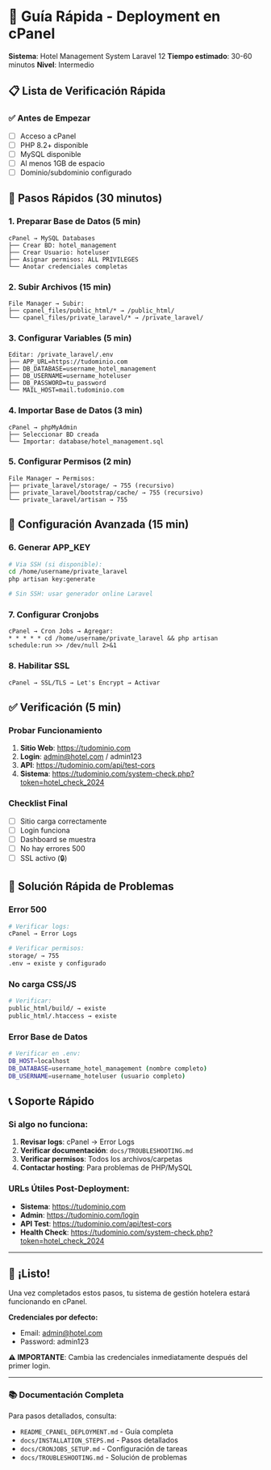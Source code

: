 # 🚀 Guía Rápida - Deployment en cPanel

**Sistema**: Hotel Management System Laravel 12
**Tiempo estimado**: 30-60 minutos
**Nivel**: Intermedio

## 📋 Lista de Verificación Rápida

### ✅ Antes de Empezar
- [ ] Acceso a cPanel
- [ ] PHP 8.2+ disponible
- [ ] MySQL disponible
- [ ] Al menos 1GB de espacio
- [ ] Dominio/subdominio configurado

## 🎯 Pasos Rápidos (30 minutos)

### 1. Preparar Base de Datos (5 min)
```
cPanel → MySQL Databases
├── Crear BD: hotel_management
├── Crear Usuario: hoteluser
├── Asignar permisos: ALL PRIVILEGES
└── Anotar credenciales completas
```

### 2. Subir Archivos (15 min)
```
File Manager → Subir:
├── cpanel_files/public_html/* → /public_html/
└── cpanel_files/private_laravel/* → /private_laravel/
```

### 3. Configurar Variables (5 min)
```
Editar: /private_laravel/.env
├── APP_URL=https://tudominio.com
├── DB_DATABASE=username_hotel_management
├── DB_USERNAME=username_hoteluser
├── DB_PASSWORD=tu_password
└── MAIL_HOST=mail.tudominio.com
```

### 4. Importar Base de Datos (3 min)
```
cPanel → phpMyAdmin
├── Seleccionar BD creada
└── Importar: database/hotel_management.sql
```

### 5. Configurar Permisos (2 min)
```
File Manager → Permisos:
├── private_laravel/storage/ → 755 (recursivo)
├── private_laravel/bootstrap/cache/ → 755 (recursivo)
└── private_laravel/artisan → 755
```

## 🔧 Configuración Avanzada (15 min)

### 6. Generar APP_KEY
```bash
# Via SSH (si disponible):
cd /home/username/private_laravel
php artisan key:generate

# Sin SSH: usar generador online Laravel
```

### 7. Configurar Cronjobs
```
cPanel → Cron Jobs → Agregar:
* * * * * cd /home/username/private_laravel && php artisan schedule:run >> /dev/null 2>&1
```

### 8. Habilitar SSL
```
cPanel → SSL/TLS → Let's Encrypt → Activar
```

## ✅ Verificación (5 min)

### Probar Funcionamiento
1. **Sitio Web**: https://tudominio.com
2. **Login**: admin@hotel.com / admin123
3. **API**: https://tudominio.com/api/test-cors
4. **Sistema**: https://tudominio.com/system-check.php?token=hotel_check_2024

### Checklist Final
- [ ] Sitio carga correctamente
- [ ] Login funciona
- [ ] Dashboard se muestra
- [ ] No hay errores 500
- [ ] SSL activo (🔒)

## 🚨 Solución Rápida de Problemas

### Error 500
```bash
# Verificar logs:
cPanel → Error Logs

# Verificar permisos:
storage/ → 755
.env → existe y configurado
```

### No carga CSS/JS
```bash
# Verificar:
public_html/build/ → existe
public_html/.htaccess → existe
```

### Error Base de Datos
```bash
# Verificar en .env:
DB_HOST=localhost
DB_DATABASE=username_hotel_management (nombre completo)
DB_USERNAME=username_hoteluser (usuario completo)
```

## 📞 Soporte Rápido

### Si algo no funciona:
1. **Revisar logs**: cPanel → Error Logs
2. **Verificar documentación**: `docs/TROUBLESHOOTING.md`
3. **Verificar permisos**: Todos los archivos/carpetas
4. **Contactar hosting**: Para problemas de PHP/MySQL

### URLs Útiles Post-Deployment:
- **Sistema**: https://tudominio.com
- **Admin**: https://tudominio.com/login
- **API Test**: https://tudominio.com/api/test-cors
- **Health Check**: https://tudominio.com/system-check.php?token=hotel_check_2024

---

## 🎉 ¡Listo!

Una vez completados estos pasos, tu sistema de gestión hotelera estará funcionando en cPanel.

**Credenciales por defecto:**
- Email: admin@hotel.com
- Password: admin123

**⚠️ IMPORTANTE**: Cambia las credenciales inmediatamente después del primer login.

---

### 📚 Documentación Completa
Para pasos detallados, consulta:
- `README_CPANEL_DEPLOYMENT.md` - Guía completa
- `docs/INSTALLATION_STEPS.md` - Pasos detallados
- `docs/CRONJOBS_SETUP.md` - Configuración de tareas
- `docs/TROUBLESHOOTING.md` - Solución de problemas